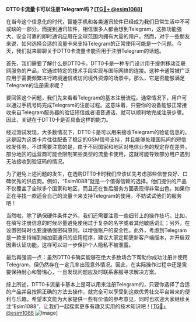 **DTT0卡流量卡可以注册Telegram吗？[[TG💪+ @esim1088](https://t.me/s/esim1088)]**

在当今这个信息化的时代，智能手机和各类通讯软件已经成为我们日常生活中不可或缺的一部分。而提到通讯软件，相信很多人都会想到Telegram，这款功能强大、安全可靠的即时通讯应用在全球范围内拥有大量的用户。然而，对于一些朋友来说，如何选择合适的流量卡来支持Telegram的正常使用可能是一个问题。今天，我们就来聊聊关于DTT0卡流量卡能否用于注册Telegram的话题。

首先，我们需要了解什么是DTT0卡。DTT0卡是一种专门设计用于提供移动互联网服务的产品，它通过特定的技术手段实现与国际网络的连接。这种卡通常被广泛应用于需要频繁进行跨境通信或访问境外资源的场景中。那么，它是否能够满足Telegram的注册需求呢？

要回答这个问题，我们先来看看Telegram的基本注册流程。通常情况下，用户可以通过手机号码完成Telegram的注册过程。这意味着，只要你的设备能够正常接收来自Telegram服务器的验证短信或者语音通话，就可以顺利地完成注册步骤。因此，关键在于DTT0卡是否具备这样的能力。

经过测试发现，大多数情况下，DTT0卡是可以用来接收Telegram的验证信息的。这是因为这类卡片往往配备了稳定的GSM信号支持，并且能够处理国际间的短信收发任务。不过需要注意的是，由于不同国家和地区对电信业务的规定存在差异，部分地区的运营商可能会限制某些类型的流量卡使用，这就可能导致部分用户遇到无法接收到验证码的情况。

为了避免上述问题的发生，在选购DTT0卡时我们应该优先考虑那些信誉良好、口碑优秀的供应商。例如，“Esim1088”就是一个值得信赖的选择。他们提供的产品不仅覆盖了全球多个国家和地区，而且还在售后服务方面表现得非常出色。如果你正在寻找一款适合自己的流量卡来支持Telegram的使用，不妨试试他们的服务吧！

当然啦，除了确保硬件条件之外，我们还需要注意一些细节上的操作技巧。比如，在填写注册信息的时候尽量避免使用过于复杂的名字或者其他敏感词汇；另外，在设置密码时也要遵循强密码原则，以增强账户的安全性。此外，考虑到Telegram是一款支持端到端加密通讯的应用程序，建议大家定期更新客户端版本，并开启双因素认证功能，这样可以进一步保护个人隐私不被泄露。

最后再强调一点：虽然DTT0卡确实能够在绝大多数场合下帮助你成功注册并使用Telegram，但仍然存在一定几率出现意外情况。因此，在实际操作过程中还是需要保持耐心和警惕心，一旦发现问题应及时联系客服寻求解决方案。

综上所述，DTT0卡流量卡基本上是可以用来注册Telegram的，只要你选择了合适的产品并且按照正确的方法去操作，就完全可以享受到这款优秀社交平台带来的便利与乐趣。希望本文能为大家提供一些有价值的参考意见，同时也欢迎大家继续关注“Esim1088”，让我们一起探索更多有趣又实用的技术知识吧！[[TG💪+ @esim1088](https://t.me/s/esim1088) ![Image](https://i.postimg.cc/4NQfJmqS/Snipaste-2025-05-13-00-14-12.png)]